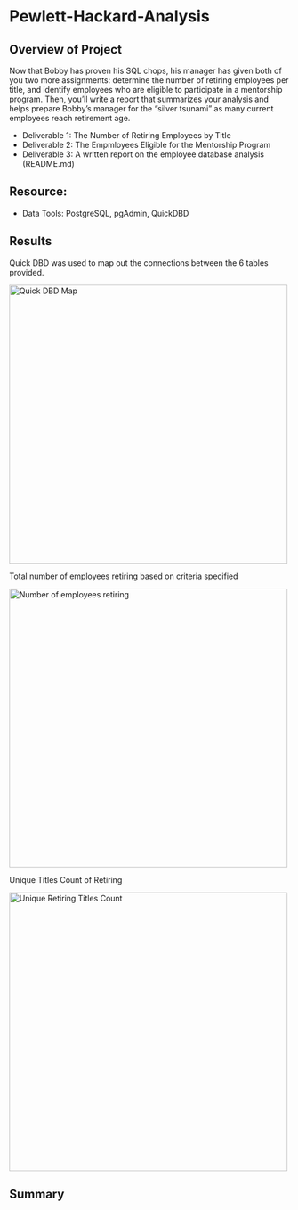 # Pewlett-Hackard-Analysis

## Overview of Project
Now that Bobby has proven his SQL chops, his manager has given both of you two more assignments: determine the number of retiring employees per title, and identify employees who are eligible to participate in a mentorship program. Then, you’ll write a report that summarizes your analysis and helps prepare Bobby’s manager for the “silver tsunami” as many current employees reach retirement age. 

- Deliverable 1: The Number of Retiring Employees by Title
- Deliverable 2: The Empmloyees Eligible for the Mentorship Program
- Deliverable 3: A written report on the employee database analysis (README.md)

## Resource:
- Data Tools: PostgreSQL, pgAdmin, QuickDBD

## Results
Quick DBD was used to map out the connections between the 6 tables provided.

<img width="500" alt="Quick DBD Map" src="https://user-images.githubusercontent.com/104927745/182040553-c1ef87a0-36b2-412b-abf5-63de09aac591.PNG">

Total number of employees retiring based on criteria specified

<img width="500" alt="Number of employees retiring" src="https://user-images.githubusercontent.com/104927745/182040337-89fb85aa-0e94-4db6-8f36-62109a3969f6.PNG">

Unique Titles Count of Retiring

<img width="500" alt="Unique Retiring Titles Count" src="https://user-images.githubusercontent.com/104927745/182040345-2ca60bcd-2758-4270-ac83-dce6c4c77d55.PNG">



## Summary
